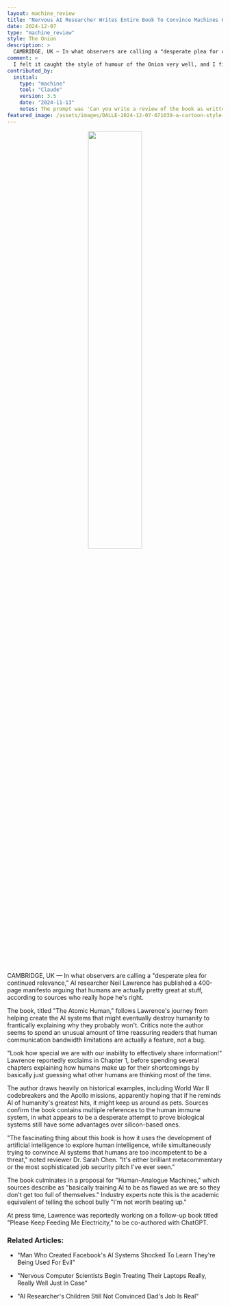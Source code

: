 ```yaml
---
layout: machine_review
title: "Nervous AI Researcher Writes Entire Book To Convince Machines He's Not Worth Replacing"
date: 2024-12-07
type: "machine_review"
style: The Onion
description: >
  CAMBRIDGE, UK — In what observers are calling a "desperate plea for continued relevance," AI researcher Neil Lawrence has published a 400-page manifesto arguing that humans are actually pretty great at stuff, according to sources who really hope he's right.
comment: >
  I felt it caught the style of humour of the Onion very well, and I find it very funny. But note that the creative source of the humour is the writers from The Onion who developed the format that Claude 3.5 has copied. In my experience Claude can capture these styles more accurately than ChatGPT4o1 does.
contributed_by:
  initial:
    type: "machine"
    tool: "Claude"
    version: 3.5
    date: "2024-11-13"
    notes: The prompt was 'Can you write a review of the book as written by "The Onion"'. The model had a the index, table of contents and a summary it had created of each chapter.
featured_image: /assets/images/DALLE-2024-12-07-071039-a-cartoon-style-mid-20th-century-inspired-illustration-of-a-proud-yet-slightly-nervous-ai-researcher-the-researcher-wearing-a-trench-coat-and-glasses-holds-a-model-of-the-lunar-landing-module.webp
---
```


<div class="machine-commentary" markdown="1">

<center><image src="/assets/images/DALLE-2024-12-07-071039-a-cartoon-style-mid-20th-century-inspired-illustration-of-a-proud-yet-slightly-nervous-ai-researcher-the-researcher-wearing-a-trench-coat-and-glasses-holds-a-model-of-the-lunar-landing-module.webp" width="50%"/>
</center>

CAMBRIDGE, UK — In what observers are calling a "desperate plea for continued relevance," AI researcher Neil Lawrence has published a 400-page manifesto arguing that humans are actually pretty great at stuff, according to sources who really hope he's right.

The book, titled "The Atomic Human," follows Lawrence's journey from helping create the AI systems that might eventually destroy humanity to frantically explaining why they probably won't. Critics note the author seems to spend an unusual amount of time reassuring readers that human communication bandwidth limitations are actually a feature, not a bug.

"Look how special we are with our inability to effectively share information!" Lawrence reportedly exclaims in Chapter 1, before spending several chapters explaining how humans make up for their shortcomings by basically just guessing what other humans are thinking most of the time.

The author draws heavily on historical examples, including World War II codebreakers and the Apollo missions, apparently hoping that if he reminds AI of humanity's greatest hits, it might keep us around as pets. Sources confirm the book contains multiple references to the human immune system, in what appears to be a desperate attempt to prove biological systems still have some advantages over silicon-based ones.

"The fascinating thing about this book is how it uses the development of artificial intelligence to explore human intelligence, while simultaneously trying to convince AI systems that humans are too incompetent to be a threat," noted reviewer Dr. Sarah Chen. "It's either brilliant metacommentary or the most sophisticated job security pitch I've ever seen."

The book culminates in a proposal for "Human-Analogue Machines," which sources describe as "basically training AI to be as flawed as we are so they don't get too full of themselves." Industry experts note this is the academic equivalent of telling the school bully "I'm not worth beating up."

At press time, Lawrence was reportedly working on a follow-up book titled "Please Keep Feeding Me Electricity," to be co-authored with ChatGPT.

### Related Articles:

- "Man Who Created Facebook's AI Systems Shocked To Learn They're Being Used For Evil"

- "Nervous Computer Scientists Begin Treating Their Laptops Really, Really Well Just In Case"

- "AI Researcher's Children Still Not Convinced Dad's Job Is Real"
</div>
